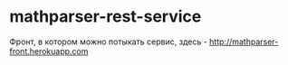 # mathparser-rest-service

Фронт, в котором можно потыкать сервис, здесь - http://mathparser-front.herokuapp.com
